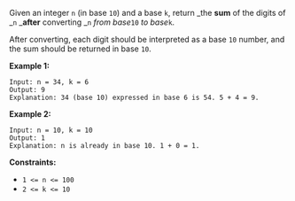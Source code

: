 Given an integer `n` (in base `10`) and a base `k`, return _the **sum** of the
digits of _`n` _**after** converting _`n` _from base_`10` _to base_`k`.

After converting, each digit should be interpreted as a base `10` number, and
the sum should be returned in base `10`.



**Example 1:**

    
    
    Input: n = 34, k = 6
    Output: 9
    Explanation: 34 (base 10) expressed in base 6 is 54. 5 + 4 = 9.
    

**Example 2:**

    
    
    Input: n = 10, k = 10
    Output: 1
    Explanation: n is already in base 10. 1 + 0 = 1.
    



**Constraints:**

  * `1 <= n <= 100`
  * `2 <= k <= 10`

